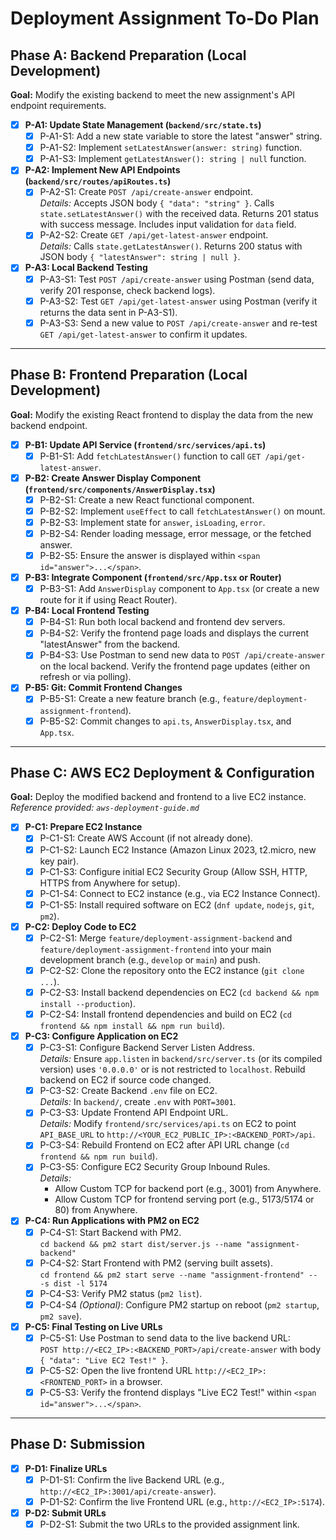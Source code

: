 # Deployment Assignment To-Do Plan

## Phase A: Backend Preparation (Local Development)
**Goal:** Modify the existing backend to meet the new assignment's API endpoint requirements.

- [x] **P-A1: Update State Management (`backend/src/state.ts`)**
  - [x] P-A1-S1: Add a new state variable to store the latest "answer" string.
  - [x] P-A1-S2: Implement `setLatestAnswer(answer: string)` function.
  - [x] P-A1-S3: Implement `getLatestAnswer(): string | null` function.

- [x] **P-A2: Implement New API Endpoints (`backend/src/routes/apiRoutes.ts`)**
  - [x] P-A2-S1: Create `POST /api/create-answer` endpoint.  
    *Details:* Accepts JSON body `{ "data": "string" }`. Calls `state.setLatestAnswer()` with the received data. Returns 201 status with success message. Includes input validation for `data` field.
  - [x] P-A2-S2: Create `GET /api/get-latest-answer` endpoint.  
    *Details:* Calls `state.getLatestAnswer()`. Returns 200 status with JSON body `{ "latestAnswer": string | null }`.

- [x] **P-A3: Local Backend Testing**
  - [x] P-A3-S1: Test `POST /api/create-answer` using Postman (send data, verify 201 response, check backend logs).
  - [x] P-A3-S2: Test `GET /api/get-latest-answer` using Postman (verify it returns the data sent in P-A3-S1).
  - [x] P-A3-S3: Send a new value to `POST /api/create-answer` and re-test `GET /api/get-latest-answer` to confirm it updates.

---

## Phase B: Frontend Preparation (Local Development)
**Goal:** Modify the existing React frontend to display the data from the new backend endpoint.

- [x] **P-B1: Update API Service (`frontend/src/services/api.ts`)**
  - [x] P-B1-S1: Add `fetchLatestAnswer()` function to call `GET /api/get-latest-answer`.

- [x] **P-B2: Create Answer Display Component (`frontend/src/components/AnswerDisplay.tsx`)**
  - [x] P-B2-S1: Create a new React functional component.
  - [x] P-B2-S2: Implement `useEffect` to call `fetchLatestAnswer()` on mount.
  - [x] P-B2-S3: Implement state for `answer`, `isLoading`, `error`.
  - [x] P-B2-S4: Render loading message, error message, or the fetched answer.
  - [x] P-B2-S5: Ensure the answer is displayed within `<span id="answer">...</span>`.

- [x] **P-B3: Integrate Component (`frontend/src/App.tsx` or Router)**
  - [x] P-B3-S1: Add `AnswerDisplay` component to `App.tsx` (or create a new route for it if using React Router).

- [x] **P-B4: Local Frontend Testing**
  - [x] P-B4-S1: Run both local backend and frontend dev servers.
  - [x] P-B4-S2: Verify the frontend page loads and displays the current "latestAnswer" from the backend.
  - [x] P-B4-S3: Use Postman to send new data to `POST /api/create-answer` on the local backend. Verify the frontend page updates (either on refresh or via polling).

- [x] **P-B5: Git: Commit Frontend Changes**
  - [x] P-B5-S1: Create a new feature branch (e.g., `feature/deployment-assignment-frontend`).
  - [x] P-B5-S2: Commit changes to `api.ts`, `AnswerDisplay.tsx`, and `App.tsx`.

---

## Phase C: AWS EC2 Deployment & Configuration
**Goal:** Deploy the modified backend and frontend to a live EC2 instance.  
_Reference provided: `aws-deployment-guide.md`_

- [x] **P-C1: Prepare EC2 Instance**
  - [x] P-C1-S1: Create AWS Account (if not already done).
  - [x] P-C1-S2: Launch EC2 Instance (Amazon Linux 2023, t2.micro, new key pair).
  - [x] P-C1-S3: Configure initial EC2 Security Group (Allow SSH, HTTP, HTTPS from Anywhere for setup).
  - [x] P-C1-S4: Connect to EC2 instance (e.g., via EC2 Instance Connect).
  - [x] P-C1-S5: Install required software on EC2 (`dnf update`, `nodejs`, `git`, `pm2`).

- [x] **P-C2: Deploy Code to EC2**
  - [x] P-C2-S1: Merge `feature/deployment-assignment-backend` and `feature/deployment-assignment-frontend` into your main development branch (e.g., `develop` or `main`) and push.
  - [x] P-C2-S2: Clone the repository onto the EC2 instance (`git clone ...`).
  - [x] P-C2-S3: Install backend dependencies on EC2 (`cd backend && npm install --production`).
  - [x] P-C2-S4: Install frontend dependencies and build on EC2 (`cd frontend && npm install && npm run build`).

- [x] **P-C3: Configure Application on EC2**
  - [x] P-C3-S1: Configure Backend Server Listen Address.  
    *Details:* Ensure `app.listen` in `backend/src/server.ts` (or its compiled version) uses `'0.0.0.0'` or is not restricted to `localhost`. Rebuild backend on EC2 if source code changed.
  - [x] P-C3-S2: Create Backend `.env` file on EC2.  
    *Details:* In `backend/`, create `.env` with `PORT=3001`.
  - [x] P-C3-S3: Update Frontend API Endpoint URL.  
    *Details:* Modify `frontend/src/services/api.ts` on EC2 to point `API_BASE_URL` to `http://<YOUR_EC2_PUBLIC_IP>:<BACKEND_PORT>/api`.
  - [x] P-C3-S4: Rebuild Frontend on EC2 after API URL change (`cd frontend && npm run build`).
  - [x] P-C3-S5: Configure EC2 Security Group Inbound Rules.  
    *Details:*  
    - Allow Custom TCP for backend port (e.g., 3001) from Anywhere.  
    - Allow Custom TCP for frontend serving port (e.g., 5173/5174 or 80) from Anywhere.

- [x] **P-C4: Run Applications with PM2 on EC2**
  - [x] P-C4-S1: Start Backend with PM2.  
    `cd backend && pm2 start dist/server.js --name "assignment-backend"`
  - [x] P-C4-S2: Start Frontend with PM2 (serving built assets).  
    `cd frontend && pm2 start serve --name "assignment-frontend" -- -s dist -l 5174`
  - [x] P-C4-S3: Verify PM2 status (`pm2 list`).
  - [x] P-C4-S4 _(Optional)_: Configure PM2 startup on reboot (`pm2 startup`, `pm2 save`).

- [x] **P-C5: Final Testing on Live URLs**
  - [x] P-C5-S1: Use Postman to send data to the live backend URL:  
    `POST http://<EC2_IP>:<BACKEND_PORT>/api/create-answer` with body `{ "data": "Live EC2 Test!" }`.
  - [x] P-C5-S2: Open the live frontend URL `http://<EC2_IP>:<FRONTEND_PORT>` in a browser.
  - [x] P-C5-S3: Verify the frontend displays "Live EC2 Test!" within `<span id="answer">...</span>`.

---

## Phase D: Submission
- [x] **P-D1: Finalize URLs**
  - [x] P-D1-S1: Confirm the live Backend URL (e.g., `http://<EC2_IP>:3001/api/create-answer`).
  - [x] P-D1-S2: Confirm the live Frontend URL (e.g., `http://<EC2_IP>:5174`).

- [x] **P-D2: Submit URLs**
  - [x] P-D2-S1: Submit the two URLs to the provided assignment link.
